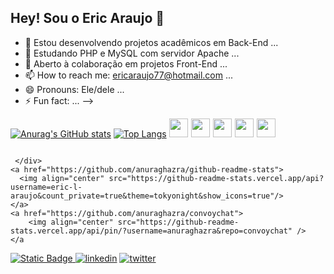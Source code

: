 ## Hey! Sou o Eric Araujo 👋

- 🔭 Estou desenvolvendo projetos acadêmicos em Back-End ...
- 🌱 Estudando PHP e MySQL com servidor Apache ...
- 👯 Aberto à colaboração em projetos Front-End ...
- 📫 How to reach me: ericaraujo77@hotmail.com ...
- 😄 Pronouns: Ele/dele ...
- ⚡ Fun fact: ...
-->

<div style="display: inline-block; gap: 5px;">
    
  [![Anurag's GitHub stats](https://github-readme-stats.vercel.app/api?username=eric-l-araujo&count_private=true&theme=tokyonight&show_icons=true)](https://github.com/anuraghazra/github-readme-stats)
  [![Top Langs](https://github-readme-stats.vercel.app/api/top-langs/?username=eric-l-araujo&layout=compact&theme=tokyonight)](https://github.com/anuraghazra/github-readme-stats)
</div>

<div style="display: inline-flex; gap: 5px;">
    <img src="https://cdn.jsdelivr.net/gh/devicons/devicon@latest/icons/html5/html5-original.svg" width="30" height="30" />
    <img src="https://cdn.jsdelivr.net/gh/devicons/devicon@latest/icons/css3/css3-original.svg" width="30" height="30" />
    <img src="https://cdn.jsdelivr.net/gh/devicons/devicon@latest/icons/javascript/javascript-original.svg" width="30" height="30" />
    <img src="https://cdn.jsdelivr.net/gh/devicons/devicon@latest/icons/php/php-original.svg" width="30" height="30" />
    <img src="https://cdn.jsdelivr.net/gh/devicons/devicon@latest/icons/python/python-original.svg" width="30" height="30" />
                    
</div>
 <div>
   
     </div>
    <a href="https://github.com/anuraghazra/github-readme-stats">
      <img align="center" src="https://github-readme-stats.vercel.app/api?username=eric-l-araujo&count_private=true&theme=tokyonight&show_icons=true"/>
    </a>
    <a href="https://github.com/anuraghazra/convoychat">
        <img align="center" src="https://github-readme-stats.vercel.app/api/pin/?username=anuraghazra&repo=convoychat" />
    </a
<a href="mailto: ericaraujo@souunisuam.com.br" target="_blank"><img alt="Static Badge" src="https://img.shields.io/badge/Gmail--red?style=for-the-badge&logo=gmail&label=gmail&labelColor=%23ffffff&color=%23ffffff" target="_blank">
</a>
<a>
[![linkedin](https://img.shields.io/badge/linkedin-0A66C2?style=for-the-badge&logo=linkedin&logoColor=white)](https://www.linkedin.com/)</a>
    [![twitter](https://img.shields.io/badge/twitter-1DA1F2?style=for-the-badge&logo=twitter&logoColor=white)](https://twitter.com/)
   
                   
          

